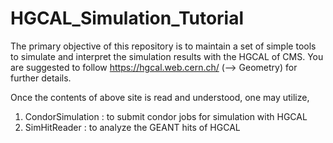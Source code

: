 # HGCAL_Simulation_Tutorial

The primary objective of this repository is to maintain a set of simple tools to simulate and interpret the simulation results with the HGCAL of CMS.
You are suggested to follow https://hgcal.web.cern.ch/ (--> Geometry) for further details. 

Once the contents of above site is read and understood, one may utilize,

1. CondorSimulation : to submit condor jobs for simulation with HGCAL
2. SimHitReader : to analyze the GEANT hits of HGCAL
